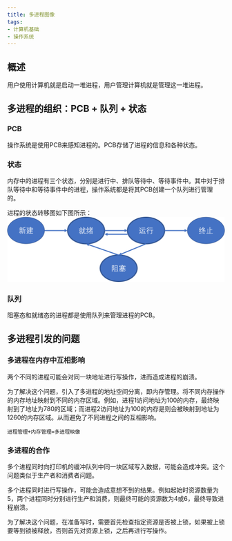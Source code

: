 ```yaml
---
title: 多进程图像
tags:
- 计算机基础
- 操作系统
---
```


## 概述

用户使用计算机就是启动一堆进程，用户管理计算机就是管理这一堆进程。

## 多进程的组织：PCB + 队列 + 状态

### PCB

操作系统是使用PCB来感知进程的。PCB存储了进程的信息和各种状态。

### 状态

内存中的进程有三个状态，分别是进行中、排队等待中、等待事件中。其中对于排队等待中和等待事件中的进程，操作系统都是将其PCB创建一个队列进行管理的。

进程的状态转移图如下图所示：
![进程转换图](多进程图像/进程状态.png)

### 队列

阻塞态和就绪态的进程都是使用队列来管理进程的PCB。

## 多进程引发的问题

### 多进程在内存中互相影响

两个不同的进程可能会对同一块地址进行写操作，进而造成进程的崩溃。

为了解决这个问题，引入了多进程的地址空间分离，即内存管理。将不同内存操作的内存地址映射到不同的内存区域。例如，进程1访问地址为100的内存，最终映射到了地址为780的区域；而进程2访问地址为100的内存是则会被映射到地址为1260的内存区域。从而避免了不同进程之间的互相影响。

`进程管理+内存管理=多进程映像`

### 多进程的合作

多个进程同时向打印机的缓冲队列中同一块区域写入数据，可能会造成冲突。这个问题类似于生产者和消费者问题。

多个进程同时进行写操作，可能会造成意想不到的结果。例如起始时资源数量为5，两个进程同时分别进行生产和消费，则最终可能的资源数为4或6，最终导致进程崩溃。

为了解决这个问题，在准备写时，需要首先检查指定资源是否被上锁，如果被上锁要等到锁被释放，否则首先对资源上锁，之后再进行写操作。